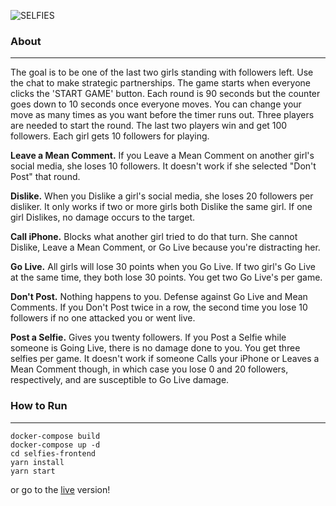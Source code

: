 ![SELFIES](https://firebasestorage.googleapis.com/v0/b/selfies-22b79.appspot.com/o/Screen%20Shot%202019-08-16%20at%204.33.17%20PM.png?alt=media&token=30442490-ab4a-4249-9272-722a30bfd0ec)

### About
___

The goal is to be one of the last two girls standing with followers left. Use the chat to
make strategic partnerships. The game starts when everyone clicks the 'START GAME' button.
Each round is 90 seconds but the counter goes down to 10 seconds once everyone moves. You
can change your move as many times as you want before the timer runs out. Three players
are needed to start the round. The last two players win and get 100 followers. Each girl
gets 10 followers for playing.

**Leave a Mean Comment.** If you Leave a Mean Comment on
another girl's social media, she loses 10 followers. It doesn't work if she selected
"Don't Post" that round.

**Dislike.** When you Dislike a girl's social media, she loses 20 followers per disliker. It only works if two or more girls both Dislike the same girl. If one girl Dislikes, no damage occurs to the target.

**Call iPhone.** Blocks what another girl tried to do that turn. She cannot Dislike, Leave a Mean Comment, or Go Live because you're distracting her.

**Go Live.** All girls will lose 30 points when you Go Live. If two girl's Go Live at the same time, they both lose 30 points. You get two Go Live's per game.

**Don't Post.** Nothing happens to you. Defense against Go Live and Mean Comments. If you Don't Post twice in a row, the second time you lose 10 followers if no one attacked you or went live.

**Post a Selfie.** Gives you twenty followers. If you Post a Selfie while someone is Going Live, there is no damage done to you. You get three selfies per game. It doesn't work if someone Calls your iPhone or Leaves a Mean Comment though, in which case you lose 0 and 20 followers, respectively, and are susceptible to Go Live damage.

### How to Run
___

```
docker-compose build
docker-compose up -d
cd selfies-frontend
yarn install
yarn start
```
or go to the [live](http://selfies-22b79.firebaseapp.com) version!
